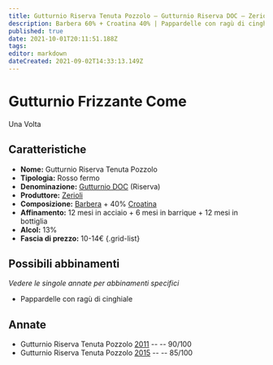 ```yaml
---
title: Gutturnio Riserva Tenuta Pozzolo – Gutturnio Riserva DOC – Zerioli – Emilia (IT) – 10-14€ – 3★-4★
description: Barbera 60% + Croatina 40% | Pappardelle con ragù di cinghiale
published: true
date: 2021-10-01T20:11:51.188Z
tags: 
editor: markdown
dateCreated: 2021-09-02T14:33:13.149Z
---
```


# Gutturnio Frizzante Come
Una Volta 
## Caratteristiche
- **Nome:** Gutturnio Riserva Tenuta Pozzolo 
- **Tipologia:** Rosso fermo
- **Denominazione:** [Gutturnio DOC](/denominazioni/Italia/Emilia/DOC-Gutturnio) (Riserva)
- **Produttore:** [Zerioli](/produttori/Italia/Emilia/Zerioli) 
- **Composizione:** [Barbera](/vitigni/Italia/barbera) + 40% [Croatina](/vitigni/Italia/croatina)
- **Affinamento:** 12 mesi in acciaio + 6 mesi in barrique + 12 mesi in bottiglia
- **Alcol:** 13%
- **Fascia di prezzo:** 10-14€
{.grid-list}

## Possibili abbinamenti
*Vedere le singole annate per abbinamenti specifici*

- Pappardelle con ragù di cinghiale

## Annate
- Gutturnio Riserva Tenuta Pozzolo [2011](/vini/Italia/Emilia/Zerioli/Gutturnio-Riserva-Tenuta-Pozzolo/2011) -- <span class="star-4"></span> -- 90/100
- Gutturnio Riserva Tenuta Pozzolo [2015](/vini/Italia/Emilia/Zerioli/Gutturnio-Riserva-Tenuta-Pozzolo/2015) -- <span class="star-3"></span> -- 85/100

